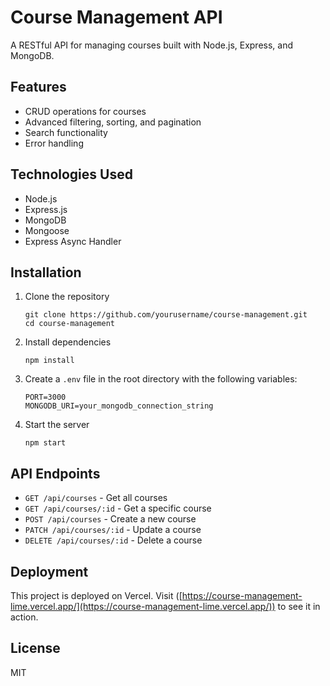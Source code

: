 # Course Management API

A RESTful API for managing courses built with Node.js, Express, and MongoDB.

## Features

- CRUD operations for courses
- Advanced filtering, sorting, and pagination
- Search functionality
- Error handling

## Technologies Used

- Node.js
- Express.js
- MongoDB
- Mongoose
- Express Async Handler

## Installation

1. Clone the repository

   ```
   git clone https://github.com/yourusername/course-management.git
   cd course-management
   ```

2. Install dependencies

   ```
   npm install
   ```

3. Create a `.env` file in the root directory with the following variables:

   ```
   PORT=3000
   MONGODB_URI=your_mongodb_connection_string
   ```

4. Start the server
   ```
   npm start
   ```

## API Endpoints

- `GET /api/courses` - Get all courses
- `GET /api/courses/:id` - Get a specific course
- `POST /api/courses` - Create a new course
- `PATCH /api/courses/:id` - Update a course
- `DELETE /api/courses/:id` - Delete a course

## Deployment

This project is deployed on Vercel. Visit ([https://course-management-lime.vercel.app/](https://course-management-lime.vercel.app/)) to see it in action.

## License

MIT

